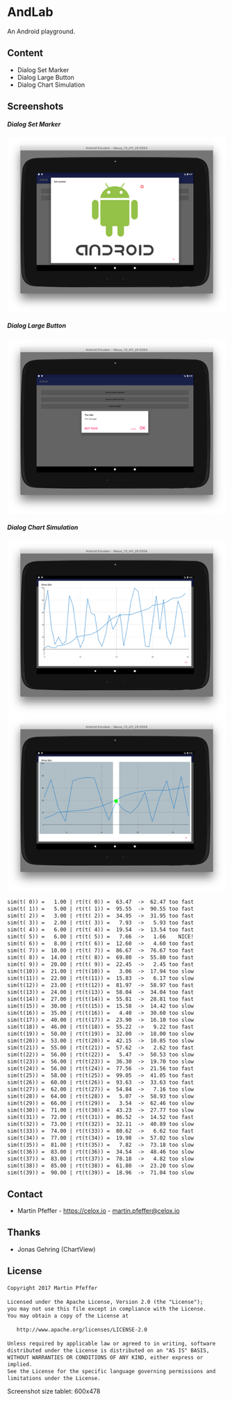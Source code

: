 # AndLab
An Android playground.


## Content
* Dialog Set Marker
* Dialog Large Button
* Dialog Chart Simulation


## Screenshots

##### Dialog Set Marker
![SC001](screenshots/sc001.png?raw=true "Dialog Set Marker")
##### Dialog Large Button
![SC002](screenshots/sc002.png?raw=true "Dialog Large Button")
##### Dialog Chart Simulation
![SC003](screenshots/sc003.png?raw=true "Fullscreen Dialog Simulation")
![SC004](screenshots/sc004.png?raw=true "Fullscreen Dialog Simulation")
```
sim(t( 0)) =   1.00 | rt(t( 0)) =  63.47  ->  62.47 too fast
sim(t( 1)) =   5.00 | rt(t( 1)) =  95.55  ->  90.55 too fast
sim(t( 2)) =   3.00 | rt(t( 2)) =  34.95  ->  31.95 too fast
sim(t( 3)) =   2.00 | rt(t( 3)) =   7.93  ->   5.93 too fast
sim(t( 4)) =   6.00 | rt(t( 4)) =  19.54  ->  13.54 too fast
sim(t( 5)) =   6.00 | rt(t( 5)) =   7.66  ->   1.66    NICE!
sim(t( 6)) =   8.00 | rt(t( 6)) =  12.60  ->   4.60 too fast
sim(t( 7)) =  10.00 | rt(t( 7)) =  86.67  ->  76.67 too fast
sim(t( 8)) =  14.00 | rt(t( 8)) =  69.80  ->  55.80 too fast
sim(t( 9)) =  20.00 | rt(t( 9)) =  22.45  ->   2.45 too fast
sim(t(10)) =  21.00 | rt(t(10)) =   3.06  ->  17.94 too slow
sim(t(11)) =  22.00 | rt(t(11)) =  15.83  ->   6.17 too slow
sim(t(12)) =  23.00 | rt(t(12)) =  81.97  ->  58.97 too fast
sim(t(13)) =  24.00 | rt(t(13)) =  58.04  ->  34.04 too fast
sim(t(14)) =  27.00 | rt(t(14)) =  55.81  ->  28.81 too fast
sim(t(15)) =  30.00 | rt(t(15)) =  15.58  ->  14.42 too slow
sim(t(16)) =  35.00 | rt(t(16)) =   4.40  ->  30.60 too slow
sim(t(17)) =  40.00 | rt(t(17)) =  23.90  ->  16.10 too slow
sim(t(18)) =  46.00 | rt(t(18)) =  55.22  ->   9.22 too fast
sim(t(19)) =  50.00 | rt(t(19)) =  32.00  ->  18.00 too slow
sim(t(20)) =  53.00 | rt(t(20)) =  42.15  ->  10.85 too slow
sim(t(21)) =  55.00 | rt(t(21)) =  57.62  ->   2.62 too fast
sim(t(22)) =  56.00 | rt(t(22)) =   5.47  ->  50.53 too slow
sim(t(23)) =  56.00 | rt(t(23)) =  36.30  ->  19.70 too slow
sim(t(24)) =  56.00 | rt(t(24)) =  77.56  ->  21.56 too fast
sim(t(25)) =  58.00 | rt(t(25)) =  99.05  ->  41.05 too fast
sim(t(26)) =  60.00 | rt(t(26)) =  93.63  ->  33.63 too fast
sim(t(27)) =  62.00 | rt(t(27)) =  54.84  ->   7.16 too slow
sim(t(28)) =  64.00 | rt(t(28)) =   5.07  ->  58.93 too slow
sim(t(29)) =  66.00 | rt(t(29)) =   3.54  ->  62.46 too slow
sim(t(30)) =  71.00 | rt(t(30)) =  43.23  ->  27.77 too slow
sim(t(31)) =  72.00 | rt(t(31)) =  86.52  ->  14.52 too fast
sim(t(32)) =  73.00 | rt(t(32)) =  32.11  ->  40.89 too slow
sim(t(33)) =  74.00 | rt(t(33)) =  80.62  ->   6.62 too fast
sim(t(34)) =  77.00 | rt(t(34)) =  19.98  ->  57.02 too slow
sim(t(35)) =  81.00 | rt(t(35)) =   7.82  ->  73.18 too slow
sim(t(36)) =  83.00 | rt(t(36)) =  34.54  ->  48.46 too slow
sim(t(37)) =  83.00 | rt(t(37)) =  78.18  ->   4.82 too slow
sim(t(38)) =  85.00 | rt(t(38)) =  61.80  ->  23.20 too slow
sim(t(39)) =  90.00 | rt(t(39)) =  18.96  ->  71.04 too slow
```


## Contact

* Martin Pfeffer - https://celox.io - <martin.pfeffer@celox.io>



## Thanks

* Jonas Gehring (ChartView)


## License

    Copyright 2017 Martin Pfeffer

    Licensed under the Apache License, Version 2.0 (the "License");
    you may not use this file except in compliance with the License.
    You may obtain a copy of the License at

       http://www.apache.org/licenses/LICENSE-2.0

    Unless required by applicable law or agreed to in writing, software
    distributed under the License is distributed on an "AS IS" BASIS,
    WITHOUT WARRANTIES OR CONDITIONS OF ANY KIND, either express or implied.
    See the License for the specific language governing permissions and
    limitations under the License.


Screenshot size tablet: 600x478
